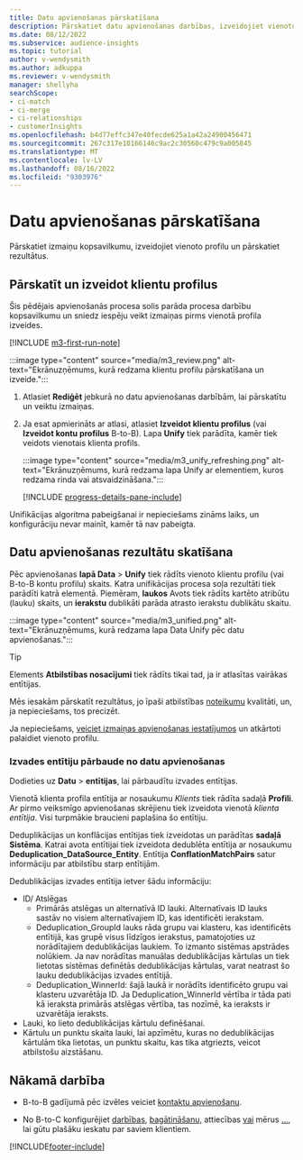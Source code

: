 ```yaml
---
title: Datu apvienošanas pārskatīšana
description: Pārskatiet datu apvienošanas darbības, izveidojiet vienotus klientu profilus un pārskatiet rezultātus
ms.date: 08/12/2022
ms.subservice: audience-insights
ms.topic: tutorial
author: v-wendysmith
ms.author: adkuppa
ms.reviewer: v-wendysmith
manager: shellyha
searchScope:
- ci-match
- ci-merge
- ci-relationships
- customerInsights
ms.openlocfilehash: b4d77effc347e40fecde625a1a42a24900456471
ms.sourcegitcommit: 267c317e10166146c9ac2c30560c479c9a005845
ms.translationtype: MT
ms.contentlocale: lv-LV
ms.lasthandoff: 08/16/2022
ms.locfileid: "9303976"
---
```

# <a name="review-data-unification"></a>Datu apvienošanas pārskatīšana

Pārskatiet izmaiņu kopsavilkumu, izveidojiet vienoto profilu un pārskatiet rezultātus.

## <a name="review-and-create-customer-profiles"></a>Pārskatīt un izveidot klientu profilus

Šis pēdējais apvienošanās procesa solis parāda procesa darbību kopsavilkumu un sniedz iespēju veikt izmaiņas pirms vienotā profila izveides.

[!INCLUDE [m3-first-run-note](includes/m3-first-run-note.md)]

:::image type="content" source="media/m3_review.png" alt-text="Ekrānuzņēmums, kurā redzama klientu profilu pārskatīšana un izveide.":::

1. Atlasiet **Rediģēt** jebkurā no datu apvienošanas darbībām, lai pārskatītu un veiktu izmaiņas.

1. Ja esat apmierināts ar atlasi, atlasiet **Izveidot klientu profilus** (vai **Izveidot kontu profilus** B-to-B). Lapa **Unify** tiek parādīta, kamēr tiek veidots vienotais klienta profils.

   :::image type="content" source="media/m3_unify_refreshing.png" alt-text="Ekrānuzņēmums, kurā redzama lapa Unify ar elementiem, kuros redzama rinda vai atsvaidzināšana.":::

   [!INCLUDE [progress-details-pane-include](includes/progress-details-pane.md)]

Unifikācijas algoritma pabeigšanai ir nepieciešams zināms laiks, un konfigurāciju nevar mainīt, kamēr tā nav pabeigta.

## <a name="view-the-results-of-data-unification"></a>Datu apvienošanas rezultātu skatīšana

Pēc apvienošanas **lapā Data** > **Unify** tiek rādīts vienoto klientu profilu (vai B-to-B kontu profilu) skaits. Katra unifikācijas procesa soļa rezultāti tiek parādīti katrā elementā. Piemēram, **laukos** Avots tiek rādīts kartēto atribūtu (lauku) skaits, un **ierakstu** dublikāti parāda atrasto ierakstu dublikātu skaitu.

:::image type="content" source="media/m3_unified.png" alt-text="Ekrānuzņēmums, kurā redzama lapa Data Unify pēc datu apvienošanas.":::

> [!TIP]
> Elements **Atbilstības nosacījumi** tiek rādīts tikai tad, ja ir atlasītas vairākas entītijas.

Mēs iesakām pārskatīt rezultātus, jo īpaši atbilstības [noteikumu](data-unification-update.md#manage-match-rules) kvalitāti, un, ja nepieciešams, tos precizēt.

Ja nepieciešams, [veiciet izmaiņas apvienošanas iestatījumos](data-unification-update.md) un atkārtoti palaidiet vienoto profilu.

### <a name="verify-output-entities-from-data-unification"></a>Izvades entītiju pārbaude no datu apvienošanas

Dodieties uz **Datu** > **entītijas**, lai pārbaudītu izvades entītijas.

Vienotā klienta profila entītija ar nosaukumu *Klients* tiek rādīta sadaļā **Profili**. Ar pirmo veiksmīgo apvienošanas skrējienu tiek izveidota vienotā *klienta entītija*. Visi turpmākie braucieni paplašina šo entītiju.

Deduplikācijas un konflācijas entītijas tiek izveidotas un parādītas **sadaļā Sistēma**. Katrai avota entītijai tiek izveidota dedublēta entītija ar nosaukumu **Deduplication_DataSource_Entity**. Entītija **ConflationMatchPairs** satur informāciju par atbilstību starp entītijām.

Dedublikācijas izvades entītija ietver šādu informāciju:
- ID/ Atslēgas
  - Primārās atslēgas un alternatīvā ID lauki. Alternatīvais ID lauks sastāv no visiem alternatīvajiem ID, kas identificēti ierakstam.
  - Deduplication_GroupId lauks rāda grupu vai klasteru, kas identificēts entītijā, kas grupē visus līdzīgos ierakstus, pamatojoties uz norādītajiem dedublikācijas laukiem. To izmanto sistēmas apstrādes nolūkiem. Ja nav norādītas manuālas dedublikācijas kārtulas un tiek lietotas sistēmas definētās dedublikācijas kārtulas, varat neatrast šo lauku dedublikācijas izvades entītijā.
  - Deduplication_WinnerId: šajā laukā ir norādīts identificēto grupu vai klasteru uzvarētāja ID. Ja Deduplication_WinnerId vērtība ir tāda pati kā ieraksta primārās atslēgas vērtība, tas nozīmē, ka ieraksts ir uzvarētāja ieraksts.
- Lauki, ko lieto dedublikācijas kārtulu definēšanai.
- Kārtulu un punktu skaita lauki, lai apzīmētu, kuras no dedublikācijas kārtulām tika lietotas, un punktu skaitu, kas tika atgriezts, veicot atbilstošu aizstāšanu.

## <a name="next-step"></a>Nākamā darbība

- B-to-B gadījumā pēc izvēles veiciet [kontaktu apvienošanu](data-unification-contacts.md).

- No B-to-C konfigurējiet [darbības](activities.md), [bagātināšanu,](enrichment-hub.md) attiecības [vai](relationships.md) mērus [...](measures.md), lai gūtu plašāku ieskatu par saviem klientiem.

[!INCLUDE[footer-include](includes/footer-banner.md)]
